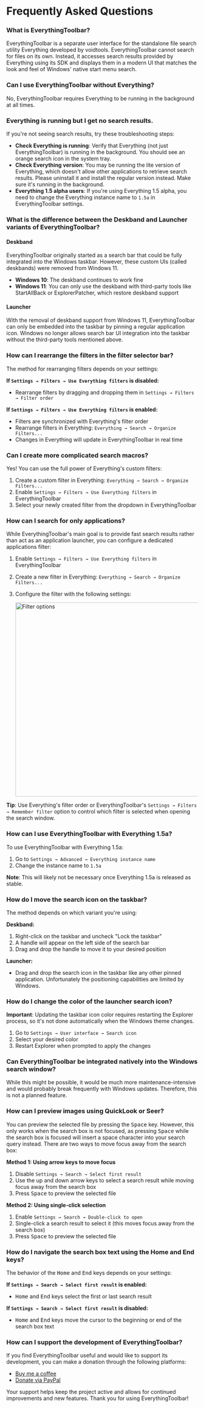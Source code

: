 # Frequently Asked Questions

### What is EverythingToolbar?
EverythingToolbar is a separate user interface for the standalone file search utility Everything developed by voidtools. EverythingToolbar cannot search for files on its own. Instead, it accesses search results provided by Everything using its SDK and displays them in a modern UI that matches the look and feel of Windows' native start menu search.

### Can I use EverythingToolbar without Everything?
No, EverythingToolbar requires Everything to be running in the background at all times.

### Everything is running but I get no search results.
If you're not seeing search results, try these troubleshooting steps:

- **Check Everything is running**: Verify that Everything (not just EverythingToolbar) is running in the background. You should see an orange search icon in the system tray.
- **Check Everything version**: You may be running the lite version of Everything, which doesn't allow other applications to retrieve search results. Please uninstall it and install the regular version instead. Make sure it's running in the background.
- **Everything 1.5 alpha users**: If you're using Everything 1.5 alpha, you need to change the Everything instance name to `1.5a` in EverythingToolbar settings.

### What is the difference between the Deskband and Launcher variants of EverythingToolbar?

#### Deskband
EverythingToolbar originally started as a search bar that could be fully integrated into the Windows taskbar. However, these custom UIs (called deskbands) were removed from Windows 11. 

- **Windows 10**: The deskband continues to work fine
- **Windows 11**: You can only use the deskband with third-party tools like StartAllBack or ExplorerPatcher, which restore deskband support

#### Launcher
With the removal of deskband support from Windows 11, EverythingToolbar can only be embedded into the taskbar by pinning a regular application icon. Windows no longer allows search bar UI integration into the taskbar without the third-party tools mentioned above.

### How can I rearrange the filters in the filter selector bar?
The method for rearranging filters depends on your settings:

**If `Settings → Filters → Use Everything filters` is disabled:**
- Rearrange filters by dragging and dropping them in `Settings → Filters → Filter order`

**If `Settings → Filters → Use Everything filters` is enabled:**
- Filters are synchronized with Everything's filter order
- Rearrange filters in Everything: `Everything → Search → Organize Filters...`
- Changes in Everything will update in EverythingToolbar in real time

### Can I create more complicated search macros?
Yes! You can use the full power of Everything's custom filters:

1. Create a custom filter in Everything: `Everything → Search → Organize Filters...`
2. Enable `Settings → Filters → Use Everything filters` in EverythingToolbar
3. Select your newly created filter from the dropdown in EverythingToolbar

### How can I search for only applications?
While EverythingToolbar's main goal is to provide fast search results rather than act as an application launcher, you can configure a dedicated applications filter:

1. Enable `Settings → Filters → Use Everything filters` in EverythingToolbar
2. Create a new filter in Everything: `Everything → Search → Organize Filters...`
3. Configure the filter with the following settings:

    <img width="704" height="510" alt="Filter options" src="https://github.com/user-attachments/assets/ed90300d-14c4-4f07-80b4-bebbd7763073" />

**Tip**: Use Everything's filter order or EverythingToolbar's `Settings → Filters → Remember filter` option to control which filter is selected when opening the search window.

### How can I use EverythingToolbar with Everything 1.5a?
To use EverythingToolbar with Everything 1.5a:

1. Go to `Settings → Advanced → Everything instance name`
2. Change the instance name to `1.5a`

**Note**: This will likely not be necessary once Everything 1.5a is released as stable.

### How do I move the search icon on the taskbar?
The method depends on which variant you're using:

**Deskband:**
1. Right-click on the taskbar and uncheck "Lock the taskbar"
2. A handle will appear on the left side of the search bar
3. Drag and drop the handle to move it to your desired position

**Launcher:**
- Drag and drop the search icon in the taskbar like any other pinned application. Unfortunately the positioning capabilities are limited by Windows.

### How do I change the color of the launcher search icon?
**Important**: Updating the taskbar icon color requires restarting the Explorer process, so it's not done automatically when the Windows theme changes.

1. Go to `Settings → User interface → Search icon`
2. Select your desired color
3. Restart Explorer when prompted to apply the changes

### Can EverythingToolbar be integrated natively into the Windows search window?
While this might be possible, it would be much more maintenance-intensive and would probably break frequently with Windows updates. Therefore, this is not a planned feature.

### How can I preview images using QuickLook or Seer?
You can preview the selected file by pressing the <kbd>Space</kbd> key. However, this only works when the search box is not focused, as pressing <kbd>Space</kbd> while the search box is focused will insert a space character into your search query instead. There are two ways to move focus away from the search box:

**Method 1: Using arrow keys to move focus**
1. Disable `Settings → Search → Select first result`
2. Use the up and down arrow keys to select a search result while moving focus away from the search box
3. Press <kbd>Space</kbd> to preview the selected file

**Method 2: Using single-click selection**
1. Enable `Settings → Search → Double-click to open`
2. Single-click a search result to select it (this moves focus away from the search box)
3. Press <kbd>Space</kbd> to preview the selected file

### How do I navigate the search box text using the Home and End keys?
The behavior of the <kbd>Home</kbd> and <kbd>End</kbd> keys depends on your settings:

**If `Settings → Search → Select first result` is enabled:**
- <kbd>Home</kbd> and <kbd>End</kbd> keys select the first or last search result

**If `Settings → Search → Select first result` is disabled:**
- <kbd>Home</kbd> and <kbd>End</kbd> keys move the cursor to the beginning or end of the search box text

### How can I support the development of EverythingToolbar?
If you find EverythingToolbar useful and would like to support its development, you can make a donation through the following platforms:

- [Buy me a coffee](https://ko-fi.com/stephanrwi)
- [Donate via PayPal](https://paypal.me/rumswinkel)

Your support helps keep the project active and allows for continued improvements and new features. Thank you for using EverythingToolbar!
